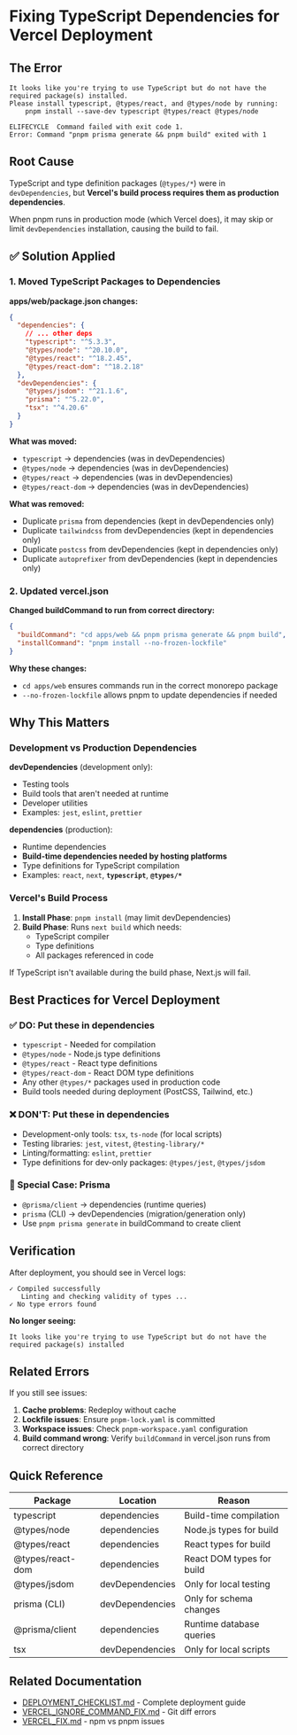# Fixing TypeScript Dependencies for Vercel Deployment

## The Error

```
It looks like you're trying to use TypeScript but do not have the required package(s) installed.
Please install typescript, @types/react, and @types/node by running:
	pnpm install --save-dev typescript @types/react @types/node

ELIFECYCLE  Command failed with exit code 1.
Error: Command "pnpm prisma generate && pnpm build" exited with 1
```

## Root Cause

TypeScript and type definition packages (`@types/*`) were in `devDependencies`, but **Vercel's build process requires them as production dependencies**.

When pnpm runs in production mode (which Vercel does), it may skip or limit `devDependencies` installation, causing the build to fail.

## ✅ Solution Applied

### 1. Moved TypeScript Packages to Dependencies

**apps/web/package.json changes:**

```json
{
  "dependencies": {
    // ... other deps
    "typescript": "^5.3.3",
    "@types/node": "^20.10.0",
    "@types/react": "^18.2.45",
    "@types/react-dom": "^18.2.18"
  },
  "devDependencies": {
    "@types/jsdom": "^21.1.6",
    "prisma": "^5.22.0",
    "tsx": "^4.20.6"
  }
}
```

**What was moved:**
- `typescript` → dependencies (was in devDependencies)
- `@types/node` → dependencies (was in devDependencies)
- `@types/react` → dependencies (was in devDependencies)
- `@types/react-dom` → dependencies (was in devDependencies)

**What was removed:**
- Duplicate `prisma` from dependencies (kept in devDependencies only)
- Duplicate `tailwindcss` from devDependencies (kept in dependencies only)
- Duplicate `postcss` from devDependencies (kept in dependencies only)
- Duplicate `autoprefixer` from devDependencies (kept in dependencies only)

### 2. Updated vercel.json

**Changed buildCommand to run from correct directory:**

```json
{
  "buildCommand": "cd apps/web && pnpm prisma generate && pnpm build",
  "installCommand": "pnpm install --no-frozen-lockfile"
}
```

**Why these changes:**
- `cd apps/web` ensures commands run in the correct monorepo package
- `--no-frozen-lockfile` allows pnpm to update dependencies if needed

## Why This Matters

### Development vs Production Dependencies

**devDependencies** (development only):
- Testing tools
- Build tools that aren't needed at runtime
- Developer utilities
- Examples: `jest`, `eslint`, `prettier`

**dependencies** (production):
- Runtime dependencies
- **Build-time dependencies needed by hosting platforms**
- Type definitions for TypeScript compilation
- Examples: `react`, `next`, **`typescript`**, **`@types/*`**

### Vercel's Build Process

1. **Install Phase**: `pnpm install` (may limit devDependencies)
2. **Build Phase**: Runs `next build` which needs:
   - TypeScript compiler
   - Type definitions
   - All packages referenced in code

If TypeScript isn't available during the build phase, Next.js will fail.

## Best Practices for Vercel Deployment

### ✅ DO: Put these in dependencies

- `typescript` - Needed for compilation
- `@types/node` - Node.js type definitions
- `@types/react` - React type definitions
- `@types/react-dom` - React DOM type definitions
- Any other `@types/*` packages used in production code
- Build tools needed during deployment (PostCSS, Tailwind, etc.)

### ❌ DON'T: Put these in dependencies

- Development-only tools: `tsx`, `ts-node` (for local scripts)
- Testing libraries: `jest`, `vitest`, `@testing-library/*`
- Linting/formatting: `eslint`, `prettier`
- Type definitions for dev-only packages: `@types/jest`, `@types/jsdom`

### 🤔 Special Case: Prisma

- `@prisma/client` → dependencies (runtime queries)
- `prisma` (CLI) → devDependencies (migration/generation only)
- Use `pnpm prisma generate` in buildCommand to create client

## Verification

After deployment, you should see in Vercel logs:

```
✓ Compiled successfully
   Linting and checking validity of types ...
✓ No type errors found
```

**No longer seeing:**
```
It looks like you're trying to use TypeScript but do not have the required package(s) installed
```

## Related Errors

If you still see issues:

1. **Cache problems**: Redeploy without cache
2. **Lockfile issues**: Ensure `pnpm-lock.yaml` is committed
3. **Workspace issues**: Check `pnpm-workspace.yaml` configuration
4. **Build command wrong**: Verify `buildCommand` in vercel.json runs from correct directory

## Quick Reference

| Package | Location | Reason |
|---------|----------|---------|
| typescript | dependencies | Build-time compilation |
| @types/node | dependencies | Node.js types for build |
| @types/react | dependencies | React types for build |
| @types/react-dom | dependencies | React DOM types for build |
| @types/jsdom | devDependencies | Only for local testing |
| prisma (CLI) | devDependencies | Only for schema changes |
| @prisma/client | dependencies | Runtime database queries |
| tsx | devDependencies | Only for local scripts |

## Related Documentation

- [DEPLOYMENT_CHECKLIST.md](./DEPLOYMENT_CHECKLIST.md) - Complete deployment guide
- [VERCEL_IGNORE_COMMAND_FIX.md](./VERCEL_IGNORE_COMMAND_FIX.md) - Git diff errors
- [VERCEL_FIX.md](./VERCEL_FIX.md) - npm vs pnpm issues

